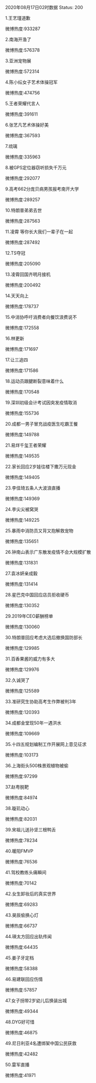 2020年08月17日02时数据
Status: 200

1.王艺瑾道歉

微博热度:933287

2.南海开渔了

微博热度:576378

3.亚洲宠物展

微博热度:572314

4.陈小纭女子艺术体操冠军

微博热度:474756

5.王者荣耀代言人

微博热度:391611

6.张艺凡艺术体操好美

微博热度:367593

7.琉璃

微博热度:335963

8.被GPS定位器窃听损失千万元

微博热度:292077

9.高考662分庞贝病男孩报考南开大学

微博热度:289257

10.特朗普弟弟去世

微博热度:287563

11.凌霄 等你长大我们一辈子在一起

微博热度:287492

12.TS夺冠

微博热度:205090

13.凌霄回国齐明月接机

微博热度:200492

14.天天向上

微博热度:178737

15.中消协呼吁消费者向餐饮浪费说不

微博热度:172558

16.林更新

微博热度:171697

17.让三追四

微博热度:171586

18.运动员跟腱断裂意味着什么

微博热度:170548

19.深圳初级会计考试因突发疫情取消

微博热度:155736

20.成都一男子冒充战疫医生吃霸王餐

微博热度:149788

21.易烊千玺王者荣耀

微博热度:149535

22.家长回应2岁娃往楼下撒万元现金

微博热度:149405

23.李佳琦五条人大波浪直播

微博热度:149369

24.李尖尖被窝哭

微博热度:149225

25.暴雨中消防员又背又抱解救宠物

微博热度:135651

26.钟南山表示广东散发疫情不会大规模扩散

微博热度:131831

27.袁冰妍亲成毅

微博热度:131414

28.星巴克中国回应店员拒收硬币

微博热度:130352

29.2019年CEO薪酬榜单

微博热度:130060

30.特朗普回应考虑大选后撤换国防部长

微博热度:129985

31.百香果酱的威力有多大

微博热度:129976

32.久诚哭了

微博热度:125589

33.准研究生协助高考生作弊被判3年

微博热度:120393

34.成都金堂现50年一遇洪水

微博热度:109669

35.十四五规划编制工作开展网上意见征求

微博热度:103173

36.上海街头500株景观植物被偷

微博热度:97299

37.赵粤脱靶

微博热度:84974

38.璇玑动心

微博热度:82031

39.宋祖儿送孙坚三根鸭舌

微博热度:78234

40.暖阳FMVP

微博热度:76536

41.驾校教练头痛瞬间

微博热度:70142

42.女生卸妆后的真实世界

微博热度:69283

43.昊辰偷换心灯

微博热度:66737

44.瑛太方回应出轨传闻

微博热度:64435

45.姜子牙定档

微博热度:58388

46.易建联回应伤情

微博热度:57857

47.女子拐带2岁幼儿后换装出城

微博热度:49344

48.DYG好可惜

微博热度:46875

49.尼日利亚4名遭绑架中国公民获救

微博热度:42482

50.雷军直播

微博热度:41971

